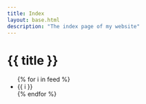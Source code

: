 ```yaml
---
title: Index
layout: base.html
description: "The index page of my website"
---
```

# {{ title }}
<ul>
{% for i in feed %}
<li>{{ i }}</li>
{% endfor %}
</ul>